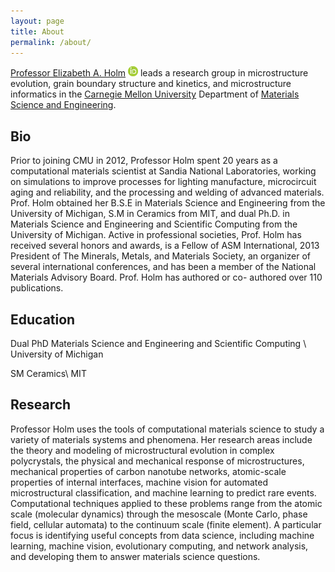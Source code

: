 ```yaml
---
layout: page
title: About
permalink: /about/
---
```


[Professor Elizabeth A. Holm](http://www.cmu.edu/engineering/materials/people/faculty/bios/holm.html) [![orcid.org/0000-0003-3064-5769](/images/id.png)](https://orcid.org/0000-0003-3064-5769) leads a research group in microstructure evolution, grain boundary structure and kinetics, and microstructure informatics in the [Carnegie Mellon University](https://cmu.edu) Department of  [Materials Science and Engineering](http://materials.cmu.edu).


## Bio
Prior to joining CMU in 2012, Professor Holm spent 20 years as a computational materials scientist at Sandia National Laboratories, working on simulations to improve processes for lighting manufacture, microcircuit aging and reliability, and the processing and welding of advanced materials. Prof. Holm obtained her B.S.E in Materials Science and Engineering from the University of Michigan, S.M in Ceramics from MIT, and dual Ph.D. in Materials Science and Engineering and Scientific Computing from the University of Michigan. Active in professional societies, Prof. Holm has received several honors and awards, is a Fellow of ASM International, 2013 President of The Minerals, Metals, and Materials Society, an organizer of several international conferences, and has been a member of the National Materials Advisory Board. Prof. Holm has authored or co- authored over 110 publications.

## Education
Dual PhD Materials Science and Engineering and Scientific Computing \\
University of Michigan

SM Ceramics\\
MIT

## Research
Professor Holm uses the tools of computational materials science to study a variety of materials systems and phenomena. Her research areas include the theory and modeling of microstructural evolution in complex polycrystals, the physical and mechanical response of microstructures, mechanical properties of carbon nanotube networks, atomic-scale properties of internal interfaces, machine vision for automated microstructural classification, and machine learning to predict rare events. Computational techniques applied to these problems range from the atomic scale (molecular dynamics) through the mesoscale (Monte Carlo, phase field, cellular automata) to the continuum scale (finite element). A particular focus is identifying useful concepts from data science, including machine learning, machine vision, evolutionary computing, and network analysis, and developing them to answer materials science questions.
